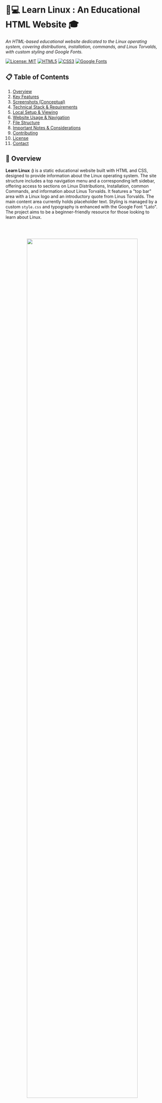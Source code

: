 # 🐧💻 Learn Linux : An Educational HTML Website 🎓
_An HTML-based educational website dedicated to the Linux operating system, covering distributions, installation, commands, and Linus Torvalds, with custom styling and Google Fonts._

[![License: MIT](https://img.shields.io/badge/License-MIT-yellow.svg)](https://opensource.org/licenses/MIT)
[![HTML5](https://img.shields.io/badge/HTML5-E34F26.svg?logo=html5&logoColor=white)](https://developer.mozilla.org/en-US/docs/Web/Guide/HTML/HTML5)
[![CSS3](https://img.shields.io/badge/CSS3-1572B6.svg?logo=css3&logoColor=white)](https://developer.mozilla.org/en-US/docs/Web/CSS)
[![Google Fonts](https://img.shields.io/badge/Google%20Fonts-Lato-4285F4.svg?logo=googlefonts)](https://fonts.google.com/specimen/Lato)

## 📋 Table of Contents
1.  [Overview](#-overview)
2.  [Key Features](#-key-features)
3.  [Screenshots (Conceptual)](#-screenshots-conceptual)
4.  [Technical Stack & Requirements](#-technical-stack--requirements)
5.  [Local Setup & Viewing](#️-local-setup--viewing)
6.  [Website Usage & Navigation](#️-website-usage--navigation)
7.  [File Structure](#-file-structure)
8.  [Important Notes & Considerations](#-important-notes--considerations)
9.  [Contributing](#-contributing)
10. [License](#-license)
11. [Contact](#-contact)

## 📄 Overview

**Learn Linux :)** is a static educational website built with HTML and CSS, designed to provide information about the Linux operating system. The site structure includes a top navigation menu and a corresponding left sidebar, offering access to sections on Linux Distributions, Installation, common Commands, and information about Linus Torvalds. It features a "top bar" area with a Linux logo and an introductory quote from Linus Torvalds. The main content area currently holds placeholder text. Styling is managed by a custom `style.css` and typography is enhanced with the Google Font "Lato". The project aims to be a beginner-friendly resource for those looking to learn about Linux.

<br><br>
<p align="center">
  <img src="screenshots/1.gif" width="85%">
</p>


## ✨ Key Features

*   🧭 **Dual Navigation System**:
    *   **Top Navigation Menu**: Provides primary links to different sections: Home, Distributions, Installation, Commands, and Linus Torvalds.
    *   **Left Sidebar**: Mirrors the top menu links for alternative and easy access to content sections.
*   🐧 **Informative Top Bar**:
    *   Displays a Linux logo (`linux.png`).
    *   Includes a project description or introductory text alongside a quote from Linus Torvalds.
*   📝 **Content Section**:
    *   A dedicated area for detailed content. Currently features a "Why Linux?" heading with "Lorem ipsum" placeholder text, intended to be replaced with actual educational material.
*   🦶 **Footer**:
    *   Contains notes about the site's purpose and copyright information (dating back to 2014).
*   🔍 **SEO Meta Tags**:
    *   Includes `<meta name="description">` and `<meta name="keywords">` tags with relevant terms (e.g., Linux, Ubuntu, Bash, Open Source, Command Line) to aid search engine discovery.
*   🎨 **Custom Styling & Typography**:
    *   Styled with a custom stylesheet (`style.css`) to define the layout, colors, and overall appearance.
    *   Utilizes the "Lato" Google Font, linked via `https://fonts.googleapis.com`, for clean and readable typography.
*   🇬🇧 **English Language Content**: The website structure and placeholder text are in English (`lang="en"`), aiming for broad accessibility.

## 🖼️ Screenshots (Conceptual)

_Screenshots of: the website's homepage featuring the top bar with logo and quote, the navigation menu, the sidebar, the main content area (even with placeholder text), and the footer._

<p align="center">
  <img src="screenshots\Image1.jpg" width="300"/>
  <img src="screenshots\Image2.jpg" width="300"/>
  <img src="screenshots\Image3.jpg" width="300"/>
  <img src="screenshots\Image4.jpg" width="300"/>
  <img src="screenshots\Image5.jpg" width="300"/>
  <img src="screenshots\Image6.jpg" width="300"/>
  <img src="screenshots\Image7.jpg" width="300"/>
  <img src="screenshots\Image8.jpg" width="300"/>
  <img src="screenshots\Image9.jpg" width="300"/>
  <img src="screenshots\Image10.jpg" width="300"/>
</p>


## 🛠️ Technical Stack & Requirements

### Core Technologies:
*   **Structure**: HTML5
*   **Styling**: CSS3 (`style.css`)
*   **Fonts**: Google Fonts (Lato)

### Requirements:
*   **Web Browser**: Any modern web browser (e.g., Google Chrome, Mozilla Firefox, Safari, Microsoft Edge).
*   **Internet Connection**: Required to load the "Lato" Google Font from `https://fonts.googleapis.com`.
*   **Local Assets**: All specified CSS and image files must be present in the correct locations relative to `index.html`.
    *   `style.css` (root directory or linked path)
    *   `linux.png` (Linux logo image, path as specified in HTML/CSS, likely root or an `images/` folder)

## ⚙️ Local Setup & Viewing

1.  **Clone or Download the Repository**:
    ```bash
    git clone <repository-url>
    cd <repository-directory>
    ```
    *(Replace `<repository-url>` and `<repository-directory>` with your specific details, or simply download the files into a local folder).*

2.  **Ensure Asset Placement**:
    *   Verify that `style.css` is in the same directory as `index.html` (or update the link in `index.html` if it's in a subfolder like `css/`).
    *   Confirm that `linux.png` is present and its path in the HTML/CSS is correct (e.g., if it's in an `images/` subfolder, the path should be `images/linux.png`).

3.  **Open in Browser or Host Locally**:
    *   **Directly in Browser**: You can usually open `index.html` directly in your web browser (File > Open File).
    *   **Using a Simple HTTP Server (Recommended for consistent behavior)**:
        If you have Python installed, navigate to the project's root directory in your terminal and run:
        ```bash
        python -m http.server 8000
        ```
        Then, open your web browser and go to `http://localhost:8000`.
    *   Alternatively, use any other local web server solution (e.g., Live Server extension in VS Code, XAMPP/MAMP htdocs).

## 💡 Website Usage & Navigation

1.  Open `index.html` in your web browser using one of the methods described above.
2.  **Interface**:
    *   **Navigation Menu (Top)**: Click on links like "Home," "Distributions," "Installation," "Commands," or "Linus Torvalds" to navigate to (currently placeholder) respective pages or sections.
    *   **Sidebar (Left)**: Offers the same set of navigation links as the top menu for alternative access.
    *   **Top Bar**: View the Linux logo (`linux.png`) and an introductory message about the project, including a quote from Linus Torvalds.
    *   **Main Content Area**: Read the content displayed under headings like "Why Linux?". Currently, this section contains "Lorem ipsum" placeholder text.
    *   **Footer**: Contains information about the site's purpose and copyright details.
3.  **Actions**:
    *   Use either the top navigation menu or the left sidebar to attempt navigation. Note that these links (`distribution.html`, `commands.html`, etc.) are **placeholders** and will likely result in "File not found" errors unless the corresponding HTML pages are created.
    *   The primary content in the "Why Linux?" section is placeholder text and needs to be replaced with actual educational material about Linux.

## 🗂️ File Structure

The project is expected to have the following basic file structure:

*   `index.html`: The main HTML file for the homepage, containing the structure for the top bar, navigation menu, sidebar, main content area, and footer.
*   `style.css`: The CSS file for styling all visual elements of the website.
*   `linux.png`: The image file for the Linux logo.
*   (Potentially) Placeholder HTML files for other sections like `distribution.html`, `installation.html`, `commands.html`, `linus_torvalds.html`.
*   `README.md`: This documentation file.

*(It's common practice to organize CSS and images into subfolders like `css/` and `img/` or `assets/`. If so, paths in `index.html` and `style.css` must reflect this organization.)*

## 📝 Important Notes & Considerations

*   **English Language**: The website is presented in English (`lang="en"`), aiming for broad accessibility to learners worldwide.
*   **Placeholder Links & Content**:
    *   Navigation links in both the top menu and sidebar (e.g., to `distribution.html`, `commands.html`) are currently placeholders. The corresponding HTML pages need to be created and populated with content.
    *   The main content section under "Why Linux?" uses "Lorem ipsum" placeholder text and requires replacement with actual Linux-related information.
*   **Image Paths**: The correct path to `linux.png` is crucial for it to display in the top bar.
*   **Static Nature**: This is a static HTML/CSS website. Any dynamic features (like interactive command tutorials or user accounts) would require JavaScript and/or a backend system.
*   **Google Fonts Dependency**: The site relies on an internet connection to fetch the "Lato" font from Google Fonts. Consider adding local font fallbacks in `style.css` for offline viewing or to ensure consistent appearance if Google Fonts are unavailable.
*   **`style.css` Implementation**: The overall visual design, layout (including the top bar, sidebar, and content area), and responsiveness depend heavily on the CSS rules defined in `style.css` (which is assumed to be provided but not detailed in the overview).

## 🤝 Contributing

Contributions to **Learn Linux :)** are highly encouraged, especially in areas like:

*   Populating the placeholder sections (Distributions, Installation, Commands, Linus Torvalds) with accurate and helpful content.
*   Creating the corresponding HTML pages for the navigation links.
*   Improving the CSS styling, layout, and responsiveness.
*   Adding interactive elements using JavaScript (e.g., a simple command lookup tool).
*   Correcting or updating information.

1.  Fork the repository.
2.  Create a new branch for your feature or content addition (`git checkout -b feature/AddUbuntuPage` or `content/UpdateCommandsSection`).
3.  Make your changes (HTML, CSS, textual content).
4.  Commit your changes (`git commit -m 'Content: Add initial content for Ubuntu page'`).
5.  Push to the branch (`git push origin content/UpdateCommandsSection`).
6.  Open a Pull Request.

## 📃 License

This project is licensed under the **MIT License**.
(If you have a `LICENSE` file in your repository, refer to it: `See the LICENSE file for details.`)

## 📧 Contact

Project developed by **Adrian Lesniak**.
For questions, feedback, or to discuss contributions, please open an issue on the GitHub repository or contact the repository owner.

---
💡 _Your friendly starting point for exploring the world of Linux!_
